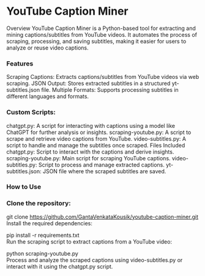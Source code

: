 # YouTube Caption Miner
Overview
YouTube Caption Miner is a Python-based tool for extracting and mining captions/subtitles from YouTube videos. It automates the process of scraping, processing, and saving subtitles, making it easier for users to analyze or reuse video captions.

### Features
Scraping Captions: Extracts captions/subtitles from YouTube videos via web scraping.
JSON Output: Stores extracted subtitles in a structured yt-subtitles.json file.
Multiple Formats: Supports processing subtitles in different languages and formats.

### Custom Scripts:
chatgpt.py: A script for interacting with captions using a model like ChatGPT for further analysis or insights.
scraping-youtube.py: A script to scrape and retrieve video captions from YouTube.
video-subtitles.py: A script to handle and manage the subtitles once scraped.
Files Included
chatgpt.py: Script to interact with the captions and derive insights.
scraping-youtube.py: Main script for scraping YouTube captions.
video-subtitles.py: Script to process and manage extracted captions.
yt-subtitles.json: JSON file where the scraped subtitles are saved.

### How to Use
### Clone the repository:

git clone https://github.com/GantaVenkataKousik/youtube-caption-miner.git
<br>
Install the required dependencies:

pip install -r requirements.txt
<br>
Run the scraping script to extract captions from a YouTube video:

python scraping-youtube.py <YouTube Video URL><br>
Process and analyze the scraped captions using video-subtitles.py or interact with it using the chatgpt.py script.
